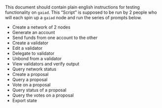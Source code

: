 This document should contain plain english instructions for testing functionality on `gaiad`. This “Script” is supposed to be run by 2 people who will each spin up a `gaiad` node and run the series of prompts below.

- Create a network of 2 nodes
- Generate an account
- Send funds from one account to the other
- Create a validator
- Edit a validator
- Delegate to validator
- Unbond from a validator
- View validators and verify output
- Query network status
- Create a proposal
- Query a proposal
- Vote on a proposal
- Query status of a proposal
- Query the votes on a proposal
- Export state

